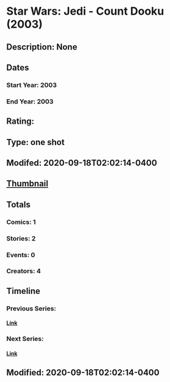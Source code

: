 # Star Wars: Jedi - Count Dooku (2003)
## Description: None
## Dates
### Start Year: 2003
### End Year: 2003
## Rating: 
## Type: one shot
## Modifed: 2020-09-18T02:02:14-0400
## [Thumbnail](http://i.annihil.us/u/prod/marvel/i/mg/b/40/image_not_available.jpg)
## Totals
### Comics: 1
### Stories: 2
### Events: 0
### Creators: 4
## Timeline
### Previous Series: 
#### [Link]()
### Next Series: 
#### [Link]()
## Modified: 2020-09-18T02:02:14-0400